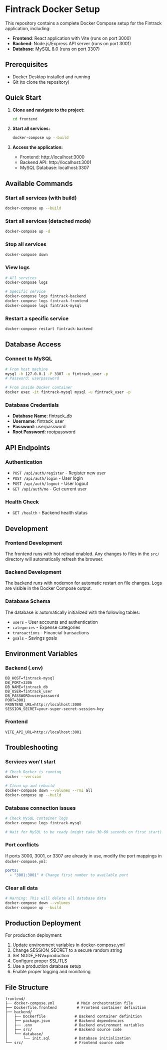 # Fintrack Docker Setup

This repository contains a complete Docker Compose setup for the Fintrack application, including:

- **Frontend**: React application with Vite (runs on port 3000)
- **Backend**: Node.js/Express API server (runs on port 3001)
- **Database**: MySQL 8.0 (runs on port 3307)

## Prerequisites

- Docker Desktop installed and running
- Git (to clone the repository)

## Quick Start

1. **Clone and navigate to the project:**

   ```bash
   cd frontend
   ```

2. **Start all services:**

   ```bash
   docker-compose up --build
   ```

3. **Access the application:**
   - Frontend: http://localhost:3000
   - Backend API: http://localhost:3001
   - MySQL Database: localhost:3307

## Available Commands

### Start all services (with build)

```bash
docker-compose up --build
```

### Start all services (detached mode)

```bash
docker-compose up -d
```

### Stop all services

```bash
docker-compose down
```

### View logs

```bash
# All services
docker-compose logs

# Specific service
docker-compose logs fintrack-backend
docker-compose logs fintrack-frontend
docker-compose logs fintrack-mysql
```

### Restart a specific service

```bash
docker-compose restart fintrack-backend
```

## Database Access

### Connect to MySQL

```bash
# From host machine
mysql -h 127.0.0.1 -P 3307 -u fintrack_user -p
# Password: userpassword

# From inside Docker container
docker exec -it fintrack-mysql mysql -u fintrack_user -p
```

### Database Credentials

- **Database Name**: fintrack_db
- **Username**: fintrack_user
- **Password**: userpassword
- **Root Password**: rootpassword

## API Endpoints

### Authentication

- `POST /api/auth/register` - Register new user
- `POST /api/auth/login` - User login
- `POST /api/auth/logout` - User logout
- `GET /api/auth/me` - Get current user

### Health Check

- `GET /health` - Backend health status

## Development

### Frontend Development

The frontend runs with hot reload enabled. Any changes to files in the `src/` directory will automatically refresh the browser.

### Backend Development

The backend runs with nodemon for automatic restart on file changes. Logs are visible in the Docker Compose output.

### Database Schema

The database is automatically initialized with the following tables:

- `users` - User accounts and authentication
- `categories` - Expense categories
- `transactions` - Financial transactions
- `goals` - Savings goals

## Environment Variables

### Backend (.env)

```env
DB_HOST=fintrack-mysql
DB_PORT=3306
DB_NAME=fintrack_db
DB_USER=fintrack_user
DB_PASSWORD=userpassword
PORT=3001
FRONTEND_URL=http://localhost:3000
SESSION_SECRET=your-super-secret-session-key
```

### Frontend

```env
VITE_API_URL=http://localhost:3001
```

## Troubleshooting

### Services won't start

```bash
# Check Docker is running
docker --version

# Clean up and rebuild
docker-compose down --volumes --rmi all
docker-compose up --build
```

### Database connection issues

```bash
# Check MySQL container logs
docker-compose logs fintrack-mysql

# Wait for MySQL to be ready (might take 30-60 seconds on first start)
```

### Port conflicts

If ports 3000, 3001, or 3307 are already in use, modify the port mappings in `docker-compose.yml`:

```yaml
ports:
  - "3001:3001" # Change first number to available port
```

### Clear all data

```bash
# Warning: This will delete all database data
docker-compose down --volumes
docker-compose up --build
```

## Production Deployment

For production deployment:

1. Update environment variables in docker-compose.yml
2. Change SESSION_SECRET to a secure random string
3. Set NODE_ENV=production
4. Configure proper SSL/TLS
5. Use a production database setup
6. Enable proper logging and monitoring

## File Structure

```
frontend/
├── docker-compose.yml          # Main orchestration file
├── Dockerfile.frontend         # Frontend container definition
├── backend/
│   ├── Dockerfile             # Backend container definition
│   ├── package.json           # Backend dependencies
│   ├── .env                   # Backend environment variables
│   ├── src/                   # Backend source code
│   └── database/
│       └── init.sql           # Database initialization
└── src/                       # Frontend source code
```
